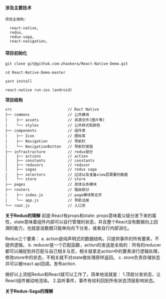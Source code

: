 #### 涉及主要技术
```
项目主架构:

  react-native,
  redux,
  redux-saga,
  react-navigation,

```

#### 项目初始化

```
git clone git@github.com:zhaokera/React-Native-Demo.git

cd React-Native-Demo-master

yarn install

react-native run-ios (android) 

```


**项目结构**

```
src                         // Ract Native
├── commons                 // 公共模块
│    ├── assets             // 资源文件(图片等)
│    └── styles             // 公共样式和颜色
├── components              // 组件库
│    ├── Icon               // 图标库
│    ├── Navigation         // 导航栏
│    └── NavigationButton   // 导航栏按钮
├── infrastructure          // redux部分
│    ├── actions            // action
│    ├── constants          // constants
│    ├── reducers           // reducer
│    ├── sagas              // redux saga
│    ├── selectors          // 过滤以及准备view层需要的数据
│    └── store              // store
├── pages                   // 具体业务模块             
├── routers                 // 路由部分
│    ├── index.js           // page模块聚合页
│    └── app.js             // 导航注册
└── root.js                 // 入口页
```

**关于Redux的理解**
前提:React有props和state: props意味着父级分发下来的属性，state意味着组件内部可以自行管理的状态，并且整个React没有数据向上回溯的能力，也就是说数据只能单向向下分发，或者自行内部消化。

Redux三个要素：
a. action是纯声明式的数据结构，只提供事件的所有要素，不提供逻辑。
b. reducer是一个匹配函数，action的发送是全局的：所有的reducer都可以捕捉到并匹配与自己相关与否，相关就拿走action中的要素进行逻辑处理，修改store中的状态，不相关就不对state做处理原样返回。
c. store负责存储状态并可以被react api回调，发布action.

做好以上流程Redux和React就可以工作了。简单地说就是：
1.顶层分发状态，让React组件被动地渲染。
2.监听事件，事件有权利回到所有状态顶层影响状态。


**关于Redux-Saga的理解**
